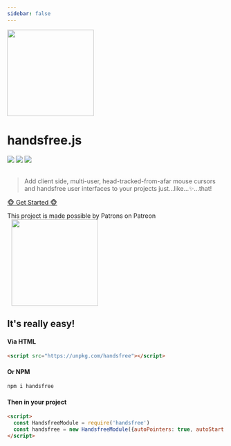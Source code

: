 ```yaml
---
sidebar: false
---
```

<div class="roomy text-center">
  <p>
    <img src="https://media.giphy.com/media/55vsITBRKRlaosFK7I/giphy.gif" height=200>
  </p>
  <h1>handsfree.js</h1>
  <div><img src="https://travis-ci.org/handsfreejs/handsfree.svg?branch=master"> <img src="https://img.shields.io/codecov/c/github/handsfreejs/handsfree/master.svg?style=flat"> <img src="https://img.shields.io/github/last-commit/handsfreejs/handsfree.svg"></div>
  <br>
  <blockquote style="text-align: left">Add client side, multi-user, head-tracked-from-afar mouse cursors and handsfree user interfaces to your projects just...like...✨...that!</blockquote>

  <p><a href="guide/" class="nav-link action-button">🐵 Get Started 🐵</a></p>

  <p class="callout">This project is made possible by Patrons on Patreon <a href="https://patreon.com/labofoz"><img src="https://c5.patreon.com/external/logo/become_a_patron_button@2x.png" width=200 style="margin-left: 10px"></a></p>
</div>

## It's really easy!

#### Via HTML
```html
<script src="https://unpkg.com/handsfree"></script>
```

#### Or NPM
```bash
npm i handsfree
```

#### Then in your project
```html
<script>
  const HandsfreeModule = require('handsfree')
  const handsfree = new HandsfreeModule({autoPointers: true, autoStart: true})
</script>
```
